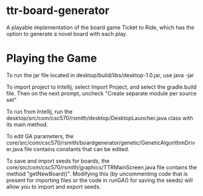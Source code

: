 # ttr-board-generator
A playable implementation of the board game Ticket to Ride, which has the option to generate a novel board with each play.


# Playing the Game
To run the jar file located in desktop/build/libs/desktop-1.0.jar, use java -jar <file>

To import project to Intellij, select Import Project, and select the gradle.build file. Then on the next prompt, uncheck "Create separate module per source set"

To run from Intellij, run the desktop/src/com/csc570/rsmith/desktop/DesktopLauncher.java class with its main method.

To edit GA parameters, the core/src/com/csc570/rsmith/boardgenerator/genetic/GeneticAlgorithmDriver.java file contains constants that can be edited.

To save and import seeds for boards, the core/src/com/csc570/rsmith/graphics/TTRMainScreen.java file contains the method "getNewBoard()". Modifying this (by uncommenting code that is present for importing files or the code in runGA() for saving the seeds) will allow you to import and export seeds.
